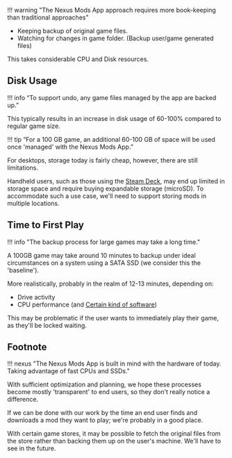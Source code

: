!!! warning "The Nexus Mods App approach requires more book-keeping than traditional approaches"

- Keeping backup of original game files.
- Watching for changes in game folder. (Backup user/game generated files)

This takes considerable CPU and Disk resources.

## Disk Usage

!!! info “To support undo, any game files managed by the app are backed up.”

This typically results in an increase in disk usage of 60-100% compared to regular game size.

!!! tip “For a 100 GB game, an additional 60-100 GB of space will be used once 'managed' with the Nexus Mods App.”

For desktops, storage today is fairly cheap, however, there are still limitations.

Handheld users, such as those using the [Steam Deck][steam-deck], may end up limited in storage space
and require buying expandable storage (microSD). To accommodate such a use case, we'll need to support storing mods in
multiple locations.

## Time to First Play

!!! info "The backup process for large games may take a long time."

A 100GB game may take around 10 minutes to backup under ideal circumstances on a system using a SATA SSD (we consider this the 'baseline').

More realistically, probably in the realm of 12-13 minutes, depending on:

- Drive activity
- CPU performance (and [Certain kind of software][microsoft-defender-antivirus])

This may be problematic if the user wants to immediately play their game, as they'll be locked waiting.

## Footnote

!!! nexus "The Nexus Mods App is built in mind with the hardware of today. Taking advantage of fast CPUs and SSDs."

With sufficient optimization and planning, we hope these processes become mostly 'transparent' to end users,
so they don't really notice a difference.

If we can be done with our work by the time an end user finds and downloads a mod they want to play;
we're probably in a good place.

With certain game stores, it may be possible to fetch the original
files from the store rather than backing them up on the user's machine. We'll have to see in the future.

[steam-deck]: https://store.steampowered.com/steamdeck
[microsoft-defender-antivirus]: https://en.wikipedia.org/wiki/Microsoft_Defender_Antivirus
